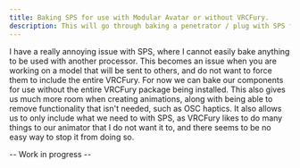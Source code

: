 ```yaml
---
title: Baking SPS for use with Modular Avatar or without VRCFury.
description: This will go through baking a penetrator / plug with SPS for use without VRCFury.
---
```


I have a really annoying issue with SPS, where I cannot easily bake anything to be used with another processor. This becomes an issue when you are working on a model that will be sent to others, and do not want to force them to include the entire VRCFury. For now we can bake our components for use without the entire VRCFury package being installed. This also gives us much more room when creating animations, along with being able to remove functionality that isn't needed, such as OSC haptics. It also allows us to only include what we need to with SPS, as VRCFury likes to do many things to our animator that I do not want it to, and there seems to be no easy way to stop it from doing so.

-- Work in progress --
